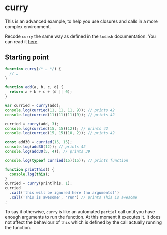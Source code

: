 # curry

This is an advanced example, to help you use closures and calls in a more complex environment.

Recode `curry` the same way as defined in the `lodash` documentation. You can read it [here](https://lodash.com/docs#curry).

## Starting point

```js
function curry(/* … */) {
  // …
}

function add(a, b, c, d) {
  return a + b + c + (d || 0);
}

var curried = curry(add);
console.log(curried(11, 11, 11, 9)); // prints 42
console.log(curried(11)(11)(11)(9)); // prints 42

curried = curry(add, 3);
console.log(curried(15, 15)(12)); // prints 42
console.log(curried(15, 15)(10, 2)); // prints 42

const add30 = curried(15, 15);
console.log(add30(12)); // prints 42
console.log(add30(5, 4)); // prints 39

console.log(typeof curried(15)(15)); // prints function

function printThis() {
  console.log(this);
}
curried = curry(printThis, 1);
curried
  .call('this will be ignored here (no arguments)')
  .call('This is awesome', 'run') // prints This is awesome
;
```

To say it otherwise, `curry` is like an automated `partial` call until you have enough arguments to run the function. At this moment it executes it.
It does not affect the behaviour of `this` which is defined by the call actually running the function.
